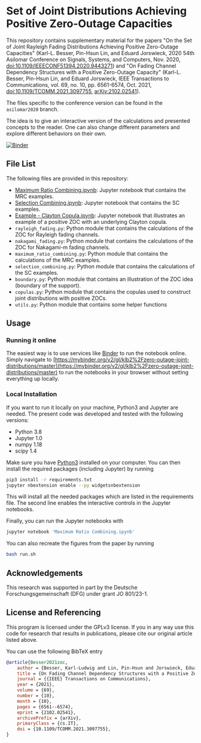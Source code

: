 # Set of Joint Distributions Achieving Positive Zero-Outage Capacities

This repository contains supplementary material for the papers "On the Set of
Joint Rayleigh Fading Distributions Achieving Positive Zero-Outage Capacities"
(Karl-L. Besser, Pin-Hsun Lin, and Eduard Jorswieck, 2020 54th Asilomar
Conference on Signals, Systems, and Computers, Nov. 2020,
[doi:10.1109/IEEECONF51394.2020.9443271](https://doi.org/10.1109/IEEECONF51394.2020.9443271))
and "On Fading Channel Dependency Structures with a Positive Zero-Outage
Capacity" (Karl-L. Besser, Pin-Hsun Lin, and Eduard Jorswieck, IEEE
Transactions to Communications, vol. 69, no. 10, pp. 6561-6574, Oct. 2021,
[doi:10.1109/TCOMM.2021.3097755](https://doi.org/10.1109/TCOMM.2021.3097755),
[arXiv:2102.02541](https://arxiv.org/abs/2102.02541)).

The files specific to the conference version can be found in the `asilomar2020`
branch.


The idea is to give an interactive version of the calculations and presented
concepts to the reader. One can also change different parameters and explore
different behaviors on their own.

[![Binder](https://mybinder.org/badge_logo.svg)](https://mybinder.org/v2/gl/klb2%2Fzero-outage-joint-distributions/master)


## File List
The following files are provided in this repository:

* [Maximum Ratio
  Combining.ipynb](https://mybinder.org/v2/gl/klb2%2Fzero-outage-joint-distributions/master?filepath=Maximum%20Ratio%20Combining.ipynb):
  Jupyter notebook that contains the MRC examples.
* [Selection
  Combining.ipynb](https://mybinder.org/v2/gl/klb2%2Fzero-outage-joint-distributions/master?filepath=Selection%20Combining.ipynb):
  Jupyter notebook that contains the SC examples.
* [Example - Clayton
  Copula.ipynb](https://mybinder.org/v2/gl/klb2%2Fzero-outage-joint-distributions/master?filepath=Example%20%2D%20Clayton%20Copula.ipynb):
  Jupyter notebook that illustrates an example of a positive ZOC with an
  underlying Clayton copula.
* `rayleigh_fading.py`: Python module that contains the calculations of the ZOC
  for Rayleigh fading channels.
* `nakagami_fading.py`: Python module that contains the calculations of the ZOC
  for Nakagami-m fading channels.
* `maximum_ratio_combining.py`: Python module that contains the calculations of
  the MRC examples.
* `selection_combining.py`: Python module that contains the calculations of the
  SC examples.
* `boundary.py`: Python module that contains an illustration of the ZOC idea
  (boundary of the support).
* `copulas.py`: Python module that contains the copulas used to construct joint
  distributions with positive ZOCs.
* `utils.py`: Python module that contains some helper functions


## Usage
### Running it online
The easiest way is to use services like [Binder](https://mybinder.org/) to run
the notebook online. Simply navigate to
[https://mybinder.org/v2/gl/klb2%2Fzero-outage-joint-distributions/master](https://mybinder.org/v2/gl/klb2%2Fzero-outage-joint-distributions/master)
to run the notebooks in your browser without setting everything up locally.

### Local Installation
If you want to run it locally on your machine, Python3 and Jupyter are needed.
The present code was developed and tested with the following versions:
- Python 3.8
- Jupyter 1.0
- numpy 1.18
- scipy 1.4

Make sure you have [Python3](https://www.python.org/downloads/) installed on
your computer.
You can then install the required packages (including Jupyter) by running
```bash
pip3 install -r requirements.txt
jupyter nbextension enable --py widgetsnbextension
```
This will install all the needed packages which are listed in the requirements 
file. The second line enables the interactive controls in the Jupyter
notebooks.

Finally, you can run the Jupyter notebooks with
```bash
jupyter notebook 'Maximum Ratio Combining.ipynb'
```

You can also recreate the figures from the paper by running
```bash
bash run.sh
```


## Acknowledgements
This research was supported in part by the Deutsche Forschungsgemeinschaft
(DFG) under grant JO 801/23-1.


## License and Referencing
This program is licensed under the GPLv3 license. If you in any way use this
code for research that results in publications, please cite our original
article listed above.

You can use the following BibTeX entry
```bibtex
@article{Besser2021zoc,
	author = {Besser, Karl-Ludwig and Lin, Pin-Hsun and Jorswieck, Eduard A.},
	title = {On Fading Channel Dependency Structures with a Positive Zero-Outage Capacity},
	journal = {{IEEE} Transactions on Communications},
	year = {2021},
	volume = {69},
	number = {10},
	month = {10},
	pages = {6561--6574},
	eprint = {2102.02541},
	archivePrefix = {arXiv},
	primaryClass = {cs.IT},
	doi = {10.1109/TCOMM.2021.3097755},
}
```
